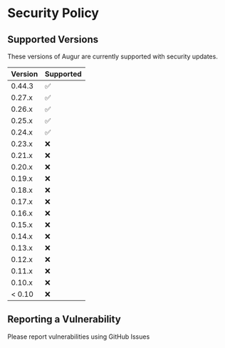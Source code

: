 # Security Policy

## Supported Versions

These versions of Augur are currently supported with security updates.

| Version | Supported          |
| ------- | ------------------ |
| 0.44.3   | :white_check_mark: |
| 0.27.x   | :white_check_mark: |
| 0.26.x   | :white_check_mark: |
| 0.25.x   | :white_check_mark: |
| 0.24.x   | :white_check_mark: |
| 0.23.x   | :x: |
| 0.21.x   | :x: |
| 0.20.x   | :x: |
| 0.19.x   | :x: |
| 0.18.x   | :x: |
| 0.17.x   | :x: |
| 0.16.x   | :x: |
| 0.15.x   | :x: |
| 0.14.x   | :x: |
| 0.13.x   | :x: |
| 0.12.x   | :x: |
| 0.11.x   | :x:                |
| 0.10.x   | :x: |
| < 0.10   | :x:                |

## Reporting a Vulnerability

Please report vulnerabilities using GitHub Issues  
